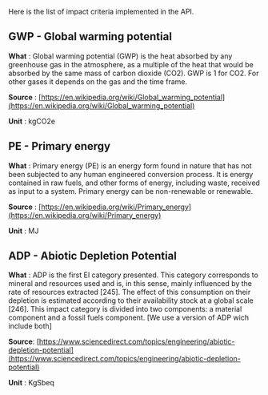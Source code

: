 
Here is the list of impact criteria implemented in the API.

## GWP - Global warming potential

__What__ : Global warming potential (GWP) is the heat absorbed by any greenhouse gas in the atmosphere, as a multiple of
the heat that would be absorbed by the same mass of carbon dioxide (CO2). GWP is 1 for CO2. For other gases it depends
on the gas and the time frame.

__Source__ : [https://en.wikipedia.org/wiki/Global_warming_potential](https://en.wikipedia.org/wiki/Global_warming_potential)

__Unit__ : kgCO2e

## PE - Primary energy

__What__ : Primary energy (PE) is an energy form found in nature that has not been subjected to any human engineered
conversion process. It is energy contained in raw fuels, and other forms of energy, including waste, received as input
to a system. Primary energy can be non-renewable or renewable.

__Source__ : [https://en.wikipedia.org/wiki/Primary_energy](https://en.wikipedia.org/wiki/Primary_energy)

__Unit__ : MJ

## ADP - Abiotic Depletion Potential

__What__ : ADP is the first EI category presented. This category corresponds to mineral and resources used and is, in
this sense, mainly influenced by the rate of resources extracted [245]. The effect of this consumption on their
depletion is estimated according to their availability stock at a global scale [246]. This impact category is divided
into two components: a material component and a fossil fuels component. [We use a version of ADP wich include both]

__Source__: [https://www.sciencedirect.com/topics/engineering/abiotic-depletion-potential](https://www.sciencedirect.com/topics/engineering/abiotic-depletion-potential)

__Unit__ : KgSbeq